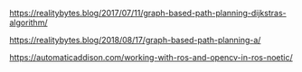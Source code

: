https://realitybytes.blog/2017/07/11/graph-based-path-planning-dijkstras-algorithm/

https://realitybytes.blog/2018/08/17/graph-based-path-planning-a/

https://automaticaddison.com/working-with-ros-and-opencv-in-ros-noetic/

